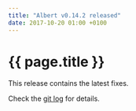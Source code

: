 ```yaml
---
title: "Albert v0.14.2 released"
date: 2017-10-20 01:00 +0100
---
```


# {{ page.title }}

This release contains the latest fixes.

Check the [git log](https://github.com/albertlauncher/albert/commits/v0.14.2) for details.
